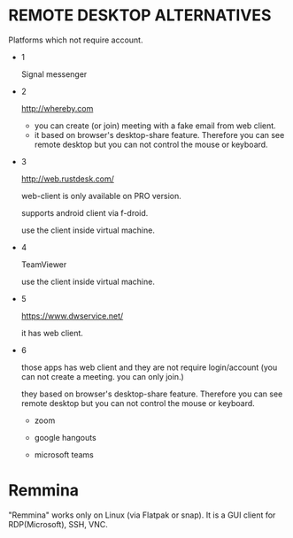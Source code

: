 # REMOTE DESKTOP ALTERNATIVES

Platforms which not require account.

- 1

  Signal messenger

- 2

  http://whereby.com

  - you can create (or join) meeting with a fake email from web client.
  - it based on browser's desktop-share feature. Therefore you can see remote desktop but you can not control the mouse or keyboard.

- 3

  http://web.rustdesk.com/

  web-client is only available on PRO version.

  supports android client via f-droid.

  use the client inside virtual machine.

- 4

  TeamViewer

  use the client inside virtual machine.

- 5

  https://www.dwservice.net/

  it has web client.

- 6

  those apps has web client and they are not require login/account (you can not create a meeting. you can only join.)

  they based on browser's desktop-share feature. Therefore you can see remote desktop but you can not control the mouse or keyboard.

  - zoom

  - google hangouts

  - microsoft teams

# Remmina
"Remmina" works only on Linux (via Flatpak or snap). It is a GUI client for RDP(Microsoft), SSH, VNC.